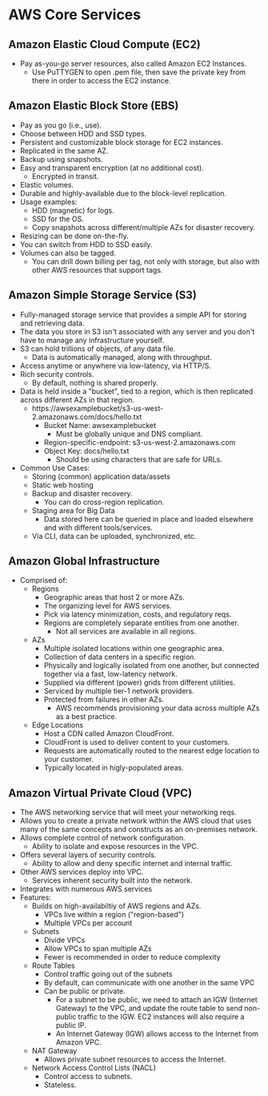 # AWS Core Services

## Amazon Elastic Cloud Compute (EC2)
* Pay as-you-go server resources, also called Amazon EC2 Instances. 
  * Use PuTTYGEN to open .pem file, then save the private key from there 
    in order to access the EC2 instance.

## Amazon Elastic Block Store (EBS)
* Pay as you go (i.e., use).
* Choose between HDD and SSD types.
* Persistent and customizable block storage for EC2 instances.
* Replicated in the same AZ.
* Backup using snapshots.
* Easy and transparent encryption (at no additional cost).
  * Encrypted in transit.
* Elastic volumes.
* Durable and highly-available due to the block-level replication.
* Usage examples:
  * HDD (magnetic) for logs.
  * SSD for the OS.
  * Copy snapshots across different/multiple AZs for disaster recovery.
* Resizing can be done on-the-fly.
* You can switch from HDD to SSD easily.
* Volumes can also be tagged.
  * You can drill down billing per tag, not only with storage, but also 
    with other AWS resources that support tags.

## Amazon Simple Storage Service (S3)
* Fully-managed storage service that provides a simple API for storing
  and retrieving data.
* The data you store in S3 isn't associated with any server and you 
  don't have to manage any infrastructure yourself.
* S3 can hold trillions of objects, of any data file.
  * Data is automatically managed, along with throughput.
* Access anytime or anywhere via low-latency, via HTTP/S.
* Rich security controls.
  * By default, nothing is shared properly.
* Data is held inside a "bucket", tied to a region, which is then 
  replicated across different AZs in that region.
  * https://awsexamplebucket/s3-us-west-2.amazonaws.com/docs/hello.txt
    * Bucket Name: awsexamplebucket
      * Must be globally unique and DNS compliant.
    * Region-specific-endpoint: s3-us-west-2.amazonaws.com
    * Object Key: docs/hello.txt
      * Should be using characters that are safe for URLs.
* Common Use Cases:
  * Storing (common) application data/assets
  * Static web hosting
  * Backup and disaster recovery.
    * You can do cross-region replication.
  * Staging area for Big Data
    * Data stored here can be queried in place and loaded elsewhere and 
      with different tools/services.
  * Via CLI, data can be uploaded, synchronized, etc.

## Amazon Global Infrastructure
* Comprised of:
  * Regions
    * Geographic areas that host 2 or more AZs.
    * The organizing level for AWS services.
    * Pick via latency minimization, costs, and regulatory reqs.
    * Regions are completely separate entities from one another.
      * Not all services are available in all regions.
  * AZs
    * Multiple isolated locations within one geographic area.
    * Collection of data centers in a specific region.
    * Physically and logically isolated from one another, but connected 
      together via a fast, low-latency network.
    * Supplied via different (power) grids from different utilities.
    * Serviced by multiple tier-1 network providers.
    * Protected from failures in other AZs.
      * AWS recommends provisioning your data across multiple AZs as a
        best practice.
  * Edge Locations
    * Host a CDN called Amazon CloudFront.
    * CloudFront is used to deliver content to your customers.
    * Requests are automatically routed to the nearest edge location
      to your customer.
    * Typically located in higly-populated areas.

## Amazon Virtual Private Cloud (VPC)
* The AWS networking service that will meet your networking reqs.
* Allows you to create a private network within the AWS cloud that
    uses many of the same concepts and constructs as an on-premises
    network.
* Allows complete control of network configuration.
  * Ability to isolate and expose resources in the VPC.
* Offers several layers of security controls.
  * Ability to allow and deny specific internet and internal traffic.
* Other AWS services deploy into VPC.
  * Services inherent security built into the network.
* Integrates with numerous AWS services
* Features:
  * Builds on high-availabiltiy of AWS regions and AZs.
    * VPCs live within a region ("region-based")
    * Multiple VPCs per account
  * Subnets
    * Divide VPCs
    * Allow VPCs to span multiple AZs
    * Fewer is recommended in order to reduce complexity
  * Route Tables
    * Control traffic going out of the subnets
    * By default, can communicate with one another in the same VPC
    * Can be public or private.
      * For a subnet to be public, we need to attach an IGW (Internet
        Gateway) to the VPC, and update the route table to send non-
        public traffic to the IGW. EC2 instances will also require a
        public IP.
      * An Internet Gateway (IGW) allows access to the Internet from
        Amazon VPC.
  * NAT Gateway
    * Allows private subnet resources to access the Internet.
  * Network Access Control Lists (NACL)
    * Control access to subnets.
    * Stateless.

